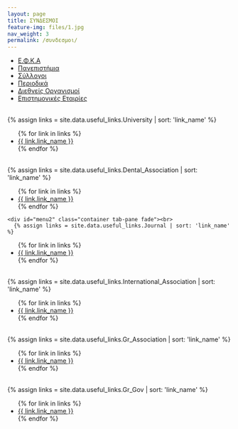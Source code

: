 ```yaml
---
layout: page
title: ΣΥΝΔΕΣΜΟΙ
feature-img: files/1.jpg
nav_weight: 3
permalink: /συνδεσμοι/
---
```

<div id="links">
<ul class="nav nav-pills" role="tablist">
    <li class="nav-item">
      <a class="nav-link active" data-toggle="pill" href="#menu5">Ε.Φ.Κ.Α</a>
    </li>
    <li class="nav-item">
      <a class="nav-link " data-toggle="pill" href="#home">Πανεπιστήμια</a>
    </li>
    <li class="nav-item">
      <a class="nav-link" data-toggle="pill" href="#menu1">Σύλλογοι</a>
    </li>
    <li class="nav-item">
      <a class="nav-link" data-toggle="pill" href="#menu2"> Περιοδικά</a>
    </li>
    <li class="nav-item">
      <a class="nav-link" data-toggle="pill" href="#menu3">Διεθνείς Οργανισμοί</a>
    </li>
    <li class="nav-item">
      <a class="nav-link" data-toggle="pill" href="#menu4"> Επιστημονικές Εταιρίες</a>
    </li>
  </ul>



<div class="tab-content">
    <div id="home" class="container tab-pane fade"><br>       
     {% assign links = site.data.useful_links.University | sort: 'link_name' %}
<ul>
{% for link in links %}
  <li>
<a href="{{ link.link_url }}">{{ link.link_name }}</a>
  </li>
{% endfor %}
</ul>
     </div>


  <div id="menu1" class="container tab-pane fade"><br>
       {% assign links = site.data.useful_links.Dental_Association | sort: 'link_name' %}
<ul>
{% for link in links %}
  <li>
<a href="{{ link.link_url }}">{{ link.link_name }}</a>
  </li>
{% endfor %}
</ul>
    </div>




    <div id="menu2" class="container tab-pane fade"><br>
      {% assign links = site.data.useful_links.Journal | sort: 'link_name' %}
<ul>
{% for link in links %}
  <li>
<a href="{{ link.link_url }}">{{ link.link_name }}</a>
  </li>
{% endfor %}
</ul>    
    </div>


<div id="menu3" class="container tab-pane fade"><br>
      {% assign links = site.data.useful_links.International_Association | sort: 'link_name' %}
<ul>
{% for link in links %}
  <li>
<a href="{{ link.link_url }}">{{ link.link_name }}</a>
  </li>
{% endfor %}
</ul>    
</div>

<div id="menu4" class="container tab-pane fade"><br>
{% assign links = site.data.useful_links.Gr_Association | sort: 'link_name' %}
<ul>
{% for link in links %}
  <li>
<a href="{{ link.link_url }}">{{ link.link_name }}</a>
  </li>
{% endfor %}
</ul>    
</div>

<div id="menu5" class="container tab-pane active"><br>
{% assign links = site.data.useful_links.Gr_Gov | sort: 'link_name' %}
<ul>
{% for link in links %}
  <li>
<a href="{{ link.link_url }}">{{ link.link_name }}</a>
  </li>
{% endfor %}
</ul>    
</div>









  </div>
</div>















  
  
  